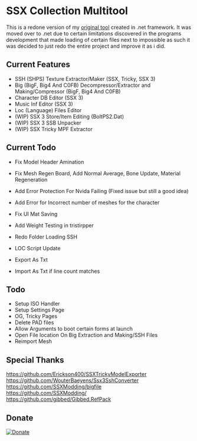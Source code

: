 # SSX Collection Multitool
 
This is a redone version of my [original tool](https://github.com/GlitcherOG/SSX-PS2-Collection-Modder) created in .net framework. It was moved over to .net due to certain limitations discovered in the programs development that made loading of certain files next to impossible as such it was decided to just redo the entire project and improve it as i did.

## Current Features
- SSH (SHPS) Texture Extractor/Maker (SSX, Tricky, SSX 3)
- Big (BigF, Big4 And C0FB) Decompressor/Extractor and Making/Compressor (BigF, Big4 And C0FB)
- Character DB Editor (SSX 3)
- Music Inf Editor (SSX 3)
- Loc (Language) Files Editor
- (WIP) SSX 3 Store/Item Editing (BoltPS2.Dat)
- (WIP) SSX 3 SSB Unpacker
- (WIP) SSX Tricky MPF Extractor

## Current Todo
- Fix Model Header Amination
- Fix Mesh Regen Board, Add Normal Average, Bone Update, Material Regeneration
- Add Error Protection For Nvida Failing (Fixed issue but still a good idea)
- Add Error for Incorrect number of meshes for the character
- Fix UI Mat Saving
- Add Weight Testing in tristirpper

- Redo Folder Loading SSH
- LOC Script Update
- Export As Txt
- Import As Txt if line count matches

## Todo
- Setup ISO Handler
- Setup Settings Page
- OG, Tricky Pages
- Delete PAD files
- Allow Arguments to boot certain forms at launch
- Open File location On Big Extraction and Making/SSH Files
 - Reimport Mesh


 ## Special Thanks
https://github.com/Erickson400/SSXTrickyModelExporter <br>
https://github.com/WouterBaeyens/Ssx3SshConverter <br>
https://github.com/SSXModding/bigfile <br>
https://github.com/SSXModding/ <br>
https://github.com/gibbed/Gibbed.RefPack <br>

## Donate
[![Donate](https://www.paypalobjects.com/en_AU/i/btn/btn_donateCC_LG.gif)](https://www.paypal.com/donate/?business=VT6TG8KKZM98E&no_recurring=0&currency_code=AUD)
